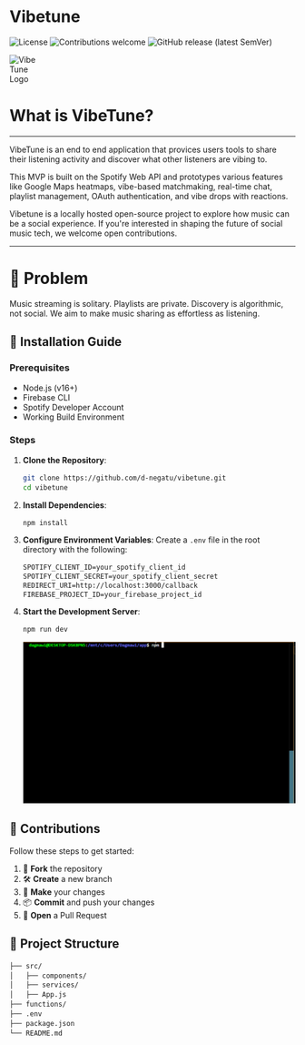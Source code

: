 # Vibetune

![License](https://img.shields.io/github/license/d-negatu/vibetune) ![Contributions welcome](https://img.shields.io/badge/contributions-welcome-brightgreen)  ![GitHub release (latest SemVer)](https://img.shields.io/github/v/release/d-negatu/vibetune)

<div style="width: 50px; height: auto;">
  <img src="https://github.com/user-attachments/assets/710b7038-923d-4020-b2bd-bbb59e8ab650" style="width: 8%; height: auto;" alt="VibeTune Logo" />
</div>


# What is VibeTune?
----
VibeTune is an end to end application that provices users tools to share their listening activity and discover what other listeners are vibing to. 

This MVP is built on the Spotify Web API and prototypes various features like Google Maps heatmaps, vibe-based matchmaking, real-time chat, playlist management, OAuth authentication, and vibe drops with reactions.

Vibetune is a locally hosted open-source project to explore how music can be a social experience. If you're interested in shaping the future of social music tech, we welcome open contributions. 

---


# 🧩 Problem

Music streaming is solitary. Playlists are private. Discovery is algorithmic, not social. We aim to make music sharing as effortless as listening.



## 📜 Installation Guide

### Prerequisites

- Node.js (v16+)
- Firebase CLI
- Spotify Developer Account
- Working Build Environment

### Steps

1. **Clone the Repository**:
    ```bash
    git clone https://github.com/d-negatu/vibetune.git
    cd vibetune
    ```

2. **Install Dependencies**:
    ```bash
    npm install
    ```

3. **Configure Environment Variables**:
    Create a `.env` file in the root directory with the following:
    ```env
    SPOTIFY_CLIENT_ID=your_spotify_client_id
    SPOTIFY_CLIENT_SECRET=your_spotify_client_secret
    REDIRECT_URI=http://localhost:3000/callback
    FIREBASE_PROJECT_ID=your_firebase_project_id
    ```

4. **Start the Development Server**:
    ```bash
    npm run dev
    ```
    ![Demo](./src/assets/hello.gif)



## 🙌 Contributions

Follow these steps to get started:

1. 🍴 **Fork** the repository  
2. 🛠️ **Create** a new branch  
3. 🧪 **Make** your changes  
4. 📦 **Commit** and push your changes  
5. 🔁 **Open** a Pull Request


## 📂 Project Structure

```bash
├── src/
│   ├── components/
│   ├── services/
│   ├── App.js
├── functions/
├── .env
├── package.json
└── README.md



